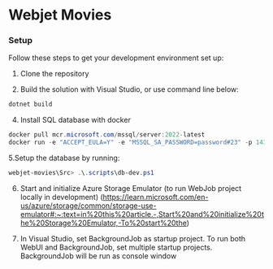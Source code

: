 # Webjet Movies


### Setup

Follow these steps to get your development environment set up:

1. Clone the repository

3. Build the solution with Visual Studio, or use command line below:

```bash
dotnet build
```

4. Install SQL database with docker
```powershell
docker pull mcr.microsoft.com/mssql/server:2022-latest
docker run -e "ACCEPT_EULA=Y" -e "MSSQL_SA_PASSWORD=password#23" -p 1433:1433 --name sql1 --hostname sql1 -d  mcr.microsoft.com/mssql/server:2022-latest
```

5.Setup the database by running:
```powershell
webjet-movies\Src> .\.scripts\db-dev.ps1
```

6. Start and initialize Azure Storage Emulator (to run WebJob project locally in development) (https://learn.microsoft.com/en-us/azure/storage/common/storage-use-emulator#:~:text=in%20this%20article.-,Start%20and%20initialize%20the%20Storage%20Emulator,-To%20start%20the)

7. In Visual Studio, set BackgroundJob as startup project. To run both WebUI and BackgroundJob, set multiple startup projects. BackgroundJob will be run as console window

